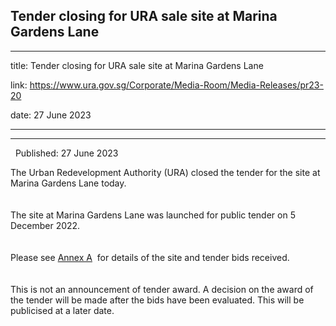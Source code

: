 ## Tender closing for URA sale site at Marina Gardens Lane
---
title: Tender closing for URA sale site at Marina Gardens Lane

link: https://www.ura.gov.sg/Corporate/Media-Room/Media-Releases/pr23-20

date: 27 June 2023

---

-------------------------------------------------------

  Published: 27 June 2023

The Urban Redevelopment Authority (URA) closed the tender for the site at Marina Gardens Lane today.   
   
    
The site at Marina Gardens Lane was launched for public tender on 5 December 2022.   
   
    
Please see [Annex A](https://www.ura.gov.sg/-/media/Corporate/Media-Room/2023/Jun/pr23-20a.pdf)  for details of the site and tender bids received.   
   
    
This is not an announcement of tender award. A decision on the award of the tender will be made after the bids have been evaluated. This will be publicised at a later date.
